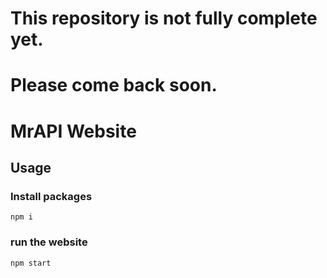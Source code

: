 # This repository is not fully complete yet.
# Please come back soon.

# MrAPI Website
## Usage
### Install packages
```
npm i
```
### run the website
```
npm start
```
